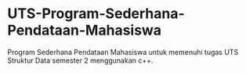 # UTS-Program-Sederhana-Pendataan-Mahasiswa
Program Sederhana Pendataan Mahasiswa untuk memenuhi tugas UTS Struktur Data semester 2 menggunakan c++.
